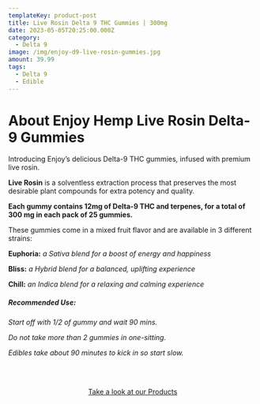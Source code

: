 ```yaml
---
templateKey: product-post
title: Live Rosin Delta 9 THC Gummies | 300mg
date: 2023-05-05T20:25:00.000Z
category:
  - Delta 9
image: /img/enjoy-d9-live-rosin-gummies.jpg
amount: 39.99
tags:
  - Delta 9
  - Edible
---
```

# **About Enjoy Hemp Live Rosin Delta-9 Gummies**

Introducing Enjoy’s delicious Delta-9 THC gummies, infused with premium live rosin.

**Live Rosin** is a solventless extraction process that preserves the most desirable plant compounds for extra potency and quality.

**Each gummy contains 12mg of Delta-9 THC and terpenes, for a total of 300 mg in each pack of 25 gummies.**

These gummies come in a mixed fruit flavor and are available in 3 different strains:

**Euphoria:** *a Sativa blend for a boost of energy and happiness*

**Bliss:** *a Hybrid blend for a balanced, uplifting experience*

**Chill:** *an Indica blend for a relaxing and calming experience*

##### **Recommended Use:**

*Start off with 1/2 of gummy and wait 90 mins.*

*Do not take more than 2 gummies in one-sitting.*

*Edibles take about 90 minutes to kick in so start slow.*

<br><br>

<Center><a class="link-view-more-products" target="_blank" href="https://capitalamericanshaman.com/products">Take a look at our Products</a></Center>